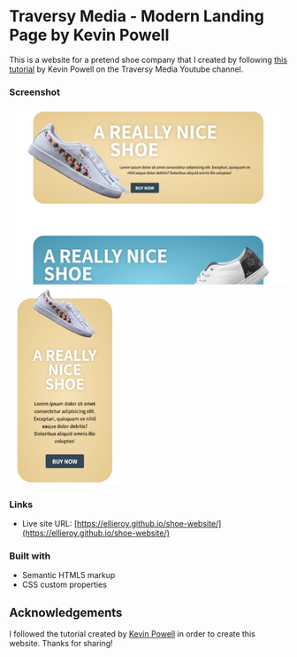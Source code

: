 # Traversy Media - Modern Landing Page by Kevin Powell

This is a website for a pretend shoe company that I created by following [this tutorial](https://www.youtube.com/watch?v=X1dz0xRbSJc) by Kevin Powell on the Traversy Media Youtube channel. 

### Screenshot

<p float="left">
  <img src="./final-result/final-result-web.png" width="600"/> 
  <img src="./final-result/final-result-mobile.png" width="200"/> 
</p>

### Links
- Live site URL: [https://ellieroy.github.io/shoe-website/](https://ellieroy.github.io/shoe-website/)

### Built with 
- Semantic HTML5 markup
- CSS custom properties

## Acknowledgements 
I followed the tutorial created by [Kevin Powell](https://www.youtube.com/watch?v=X1dz0xRbSJc) in order to create this website. Thanks for sharing!
